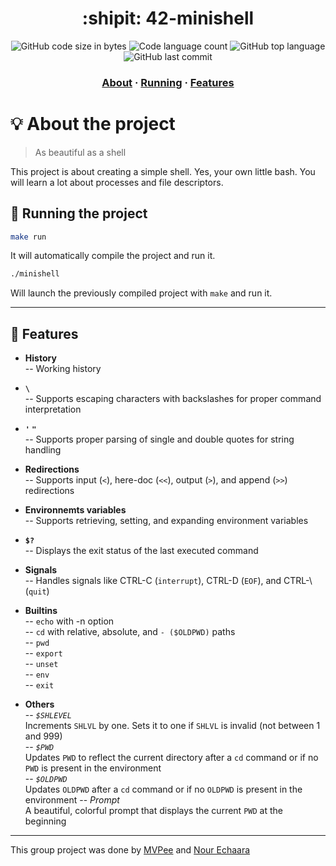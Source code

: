 <h1 align="center">
	:shipit: 42-minishell
</h1>

<p align="center">
	<img alt="GitHub code size in bytes" src="https://img.shields.io/github/languages/code-size/MVPee/42-minishell?color=lightblue" />
	<img alt="Code language count" src="https://img.shields.io/github/languages/count/MVPee/42-minishell?color=yellow" />
	<img alt="GitHub top language" src="https://img.shields.io/github/languages/top/MVPee/42-minishell?color=blue" />
	<img alt="GitHub last commit" src="https://img.shields.io/github/last-commit/MVPee/42-minishell?color=green" />
</p>

<h3 align="center">
	<a href="#-about-the-project">About</a>
	<span> · </span>
	<a href="#-running-the-project">Running</a>
	<span> · </span>
	<a href="#-features">Features</a>
</h3>


# 💡 About the project
>As beautiful as a shell

This project is about creating a simple shell. Yes, your own little bash. You will learn a lot about processes and file descriptors.

## 🚀 Running the project 

```bash
make run
```
It will automatically compile the project and run it.
```bash
./minishell
```
Will launch the previously compiled project with `make` and run it.

------------

## 📜 Features

- **History**  
  -- Working history

- **`\`**  
  -- Supports escaping characters with backslashes for proper command interpretation

- **`'` `"`**  
  -- Supports proper parsing of single and double quotes for string handling

- **Redirections**  
  -- Supports input (`<`), here-doc (`<<`), output (`>`), and append (`>>`) redirections

- **Environnemts variables**  
  -- Supports retrieving, setting, and expanding environment variables

- **`$?`**  
  -- Displays the exit status of the last executed command

- **Signals**  
  -- Handles signals like CTRL-C (`interrupt`), CTRL-D (`EOF`), and CTRL-\ (`quit`)

- **Builtins**  
  -- `echo` with -n option  
  -- `cd` with relative, absolute, and `- ($OLDPWD)` paths  
  -- `pwd`  
  -- `export`  
  -- `unset`  
  -- `env`  
  -- `exit`  

- **Others**  
  -- *`$SHLEVEL`*  
    Increments `SHLVL` by one. Sets it to one if `SHLVL` is invalid (not between 1 and 999)  
  -- *`$PWD`*  
    Updates `PWD` to reflect the current directory after a `cd` command or if no `PWD` is present in the environment  
  -- *`$OLDPWD`*  
    Updates `OLDPWD` after a `cd` command or if no `OLDPWD` is present in the environment
  -- *Prompt*  
    A beautiful, colorful prompt that displays the current `PWD` at the beginning

---

This group project was done by [MVPee](https://github.com/MVPee) and [Nour Echaara](https://github.com/noureh10)
